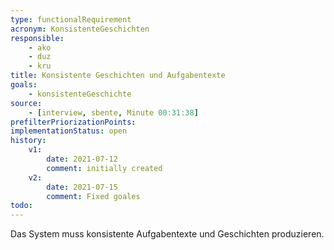 ```yaml
---
type: functionalRequirement
acronym: KonsistenteGeschichten
responsible: 
    - ako
    - duz
    - kru
title: Konsistente Geschichten und Aufgabentexte
goals: 
    - konsistenteGeschichte
source:
    - [interview, sbente, Minute 00:31:38]
prefilterPriorizationPoints:
implementationStatus: open
history:
    v1:
        date: 2021-07-12
        comment: initially created
    v2:
        date: 2021-07-15
        comment: Fixed goales
todo: 
---
```


Das System muss konsistente Aufgabentexte und Geschichten produzieren.